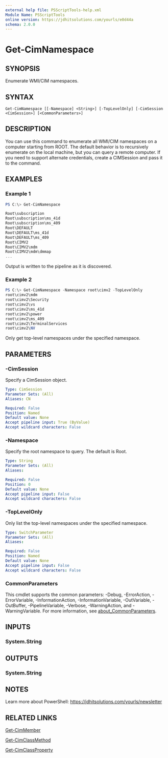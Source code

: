 ```yaml
---
external help file: PSScriptTools-help.xml
Module Name: PSScriptTools
online version: https://jdhitsolutions.com/yourls/e0d44a
schema: 2.0.0
---
```


# Get-CimNamespace

## SYNOPSIS

Enumerate WMI/CIM namespaces.

## SYNTAX

```
Get-CimNamespace [[-Namespace] <String>] [-TopLevelOnly] [-CimSession <CimSession>] [<CommonParameters>]
```

## DESCRIPTION

You can use this command to enumerate all WMI/CIM namespaces on a computer starting from ROOT. The default behavior is to recursively enumerate on the local machine, but you can query a remote computer. If you need to support alternate credentials, create a CIMSession and pass it to the command.

## EXAMPLES

### Example 1

```powershell
PS C:\> Get-CimNamespace

Root\subscription
Root\subscription\ms_41d
Root\subscription\ms_409
Root\DEFAULT
Root\DEFAULT\ms_41d
Root\DEFAULT\ms_409
Root\CIMV2
Root\CIMV2\mdm
Root\CIMV2\mdm\dmmap
...
```

Output is written to the pipeline as it is discovered.

### Example 2

```powershell
PS C:\> Get-CimNamespace -Namespace root\cimv2 -TopLevelOnly
root\cimv2\mdm
root\cimv2\Security
root\cimv2\vs
root\cimv2\ms_41d
root\cimv2\power
root\cimv2\ms_409
root\cimv2\TerminalServices
root\cimv2\NV
```

Only get top-level namespaces under the specified namespace.

## PARAMETERS

### -CimSession
Specify a CimSession object.

```yaml
Type: CimSession
Parameter Sets: (All)
Aliases: CN

Required: False
Position: Named
Default value: None
Accept pipeline input: True (ByValue)
Accept wildcard characters: False
```

### -Namespace
Specify the root namespace to query.
The default is Root.

```yaml
Type: String
Parameter Sets: (All)
Aliases:

Required: False
Position: 0
Default value: None
Accept pipeline input: False
Accept wildcard characters: False
```

### -TopLevelOnly
Only list the top-level namespaces under the specified namespace.

```yaml
Type: SwitchParameter
Parameter Sets: (All)
Aliases:

Required: False
Position: Named
Default value: None
Accept pipeline input: False
Accept wildcard characters: False
```

### CommonParameters
This cmdlet supports the common parameters: -Debug, -ErrorAction, -ErrorVariable, -InformationAction, -InformationVariable, -OutVariable, -OutBuffer, -PipelineVariable, -Verbose, -WarningAction, and -WarningVariable. For more information, see [about_CommonParameters](http://go.microsoft.com/fwlink/?LinkID=113216).

## INPUTS

### System.String

## OUTPUTS

### System.String

## NOTES

Learn more about PowerShell:
https://jdhitsolutions.com/yourls/newsletter

## RELATED LINKS

[Get-CimMember](Get-CimMember.md)

[Get-CimClassMethod](Get-CimClassMethod.md)

[Get-CimClassProperty](Get-CimClassProperty.md)
